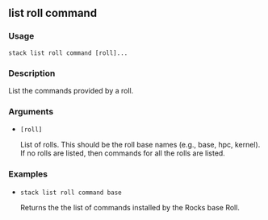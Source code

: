 ## list roll command

### Usage

`stack list roll command [roll]...`

### Description

List the commands provided by a roll.

### Arguments

* `[roll]`

   List of rolls. This should be the roll base names (e.g., base, hpc,
	kernel). If no rolls are listed, then commands for all the rolls are
	listed.


### Examples

* `stack list roll command base`

   Returns the the list of commands installed by the Rocks base Roll.



